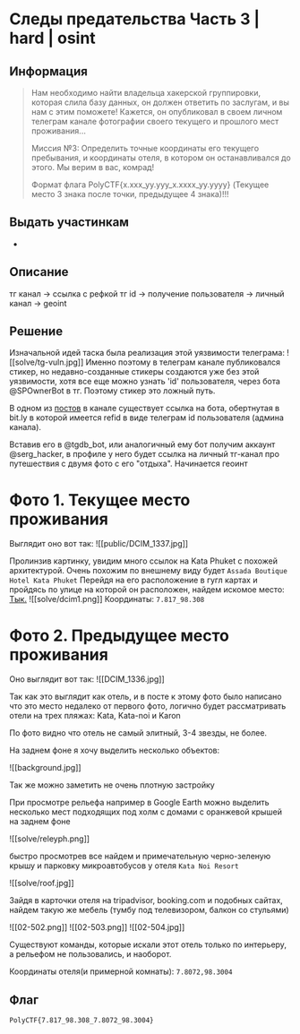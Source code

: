 # Следы предательства Часть 3 | hard | osint
## Информация

> Нам необходимо найти владельца хакерской группировки, которая слила базу данных, он должен ответить по заслугам, и вы нам с этим поможете! Кажется, он опубликовал в своем личном телеграм канале фотографии своего текущего и прошлого мест проживания... 
> 
> Миссия №3: Определить точные координаты его текущего пребывания, и координаты отеля, в котором он останавливался до этого. Мы верим в вас, комрад! 
> 
> Формат флага PolyCTF{x.xxx_yy.yyy_x.xxxx_yy.yyyy} 
> (Текущее место 3 знака после точки, предыдущее 4 знака)!!!

## Выдать участинкам
-

## Описание
тг канал -> ссылка с рефкой тг id -> получение пользователя -> личный канал -> geoint

## Решение
Изначальной идей таска была реализация этой уязвимости телеграма: 
![[solve/tg-vuln.jpg]]
Именно поэтому в телеграм канале публиковался стикер, но недавно-созданные стикеры создаются уже без этой уязвимости, хотя все еще можно узнать 'id' пользователя, через бота @SPOwnerBot в тг. Поэтому стикер это ложный путь.

В одном из [постов](https://t.me/evilhackercorp/6) в канале существует ссылка на бота, обертнутая в bit.ly в которой имеется refid в виде телеграм id пользователя (админа канала). 

Вставив его в @tgdb_bot, или аналогичный ему бот получим аккаунт @serg_hacker, в профиле у него будет ссылка на личный тг-канал про путешествия с двумя фото с его "отдыха". Начинается геоинт
# Фото 1. Текущее место проживания

Выглядит оно вот так:
![[public/DCIM_1337.jpg]]

Пролинзив картинку, увидим много ссылок на Kata Phuket с похожей архитектурой. Очень похожим по внешнему виду будет 
`Assada Boutique Hotel Kata Phuket`
Перейдя на его расположение в гугл картах и пройдясь по улице на которой он расположен, найдем искомое место: [Тык.](https://www.google.com/maps/@7.8171266,98.3084143,3a,75y,257.88h,94.08t/data=!3m7!1e1!3m5!1spVUdFeUhSdmZGr2vmxd2qA!2e0!6shttps:%2F%2Fstreetviewpixels-pa.googleapis.com%2Fv1%2Fthumbnail%3Fcb_client%3Dmaps_sv.tactile%26w%3D900%26h%3D600%26pitch%3D-4.084413429478175%26panoid%3DpVUdFeUhSdmZGr2vmxd2qA%26yaw%3D257.88053789252274!7i16384!8i8192?entry=ttu&g_ep=EgoyMDI1MDIwNS4xIKXMDSoASAFQAw%3D%3D)
![[solve/dcim1.png]]
Координаты: `7.817_98.308`
# Фото 2. Предыдущее место проживания
Оно выглядит вот так:
![[DCIM_1336.jpg]]

Так как это выглядит как отель, и в посте к этому фото было написано что это место недалеко от первого фото, логично будет рассматривать отели на трех пляжах: Kata, Kata-noi и Karon 

По фото видно что  отель не самый элитный, 3-4 звезды, не более.

На заднем фоне я хочу выделить несколько объектов:

![[background.jpg]]

Так же можно заметить не очень плотную застройку 

При просмотре рельефа например в Google Earth можно выделить несколько мест подходящих под холм с домами с оранжевой крышей на заднем фоне

![[solve/releyph.png]]

быстро просмотрев все найдем и примечательную черно-зеленую крышу и парковку микроавтобусов у отеля `Kata Noi Resort`

![[solve/roof.jpg]]

Зайдя в карточки отеля на tripadvisor, booking.com и подобных сайтах, найдем такую же мебель (тумбу под телевизором, балкон со стульями)

![[02-502.png]]
![[02-503.png]]
![[02-504.jpg]]

Существуют команды, которые искали этот отель только по интерьеру, а рельефом не пользовались, и наоборот.

Координаты отеля(и примерной комнаты): `7.8072,98.3004`
## Флаг
`PolyCTF{7.817_98.308_7.8072_98.3004}`